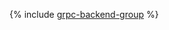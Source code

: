 {% include [grpc-backend-group](../../_includes/managed-kubernetes/alb-ref/grpc-backend-group.md) %}